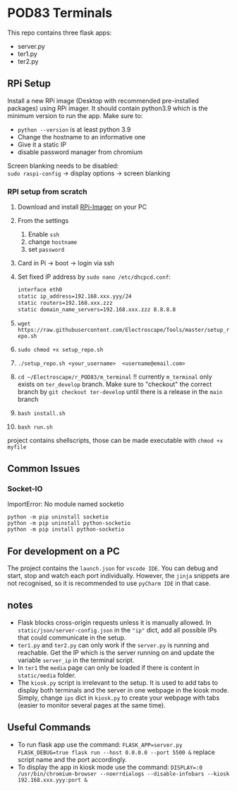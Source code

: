 # POD83 Terminals

This repo contains three flask apps:

- server.py
- ter1.py
- ter2.py

## RPi Setup

Install a new RPi image (Desktop with recommended pre-installed packages) using RPi imager. It should contain python3.9
which is the minimum version to run the app. Make sure to:

- `python --version` is at least python 3.9
- Change the hostname to an informative one
- Give it a static IP
- disable password manager from chromium

Screen blanking needs to be disabled: \
`sudo raspi-config` -> display options -> screen blanking

### RPI setup from scratch

1. Download and install [RPi-Imager](https://www.raspberrypi.com/software/)  on your PC

2. From the settings
    1. Enable `ssh`
    2. change `hostname`
    3. set `password`

3. Card in Pi -> boot -> login via ssh

4. Set fixed IP address by `sudo nano /etc/dhcpcd.conf`:

   ```bash
   interface eth0
   static ip_address=192.168.xxx.yyy/24
   static routers=192.168.xxx.zzz
   static domain_name_servers=192.168.xxx.zzz 8.8.8.8
   ```

5. `wget https://raw.githubusercontent.com/Electroscape/Tools/master/setup_repo.sh`

6. `sudo chmod +x setup_repo.sh`

7. `./setup_repo.sh <your_username>  <username@email.com>`

8. `cd ~/Electroscape/r_POD83/m_terminal` !! currently `m_terminal` only exists on `ter_develop` branch. Make sure to
   "checkout" the correct branch by `git checkout ter-develop` until there is a release in the `main` branch

9. `bash install.sh`

10. `bash run.sh`

project contains shellscripts, those can be made executable with `chmod +x myfile`

## Common Issues

### Socket-IO

ImportError: No module named socketio

```
python -m pip uninstall socketio
python -m pip uninstall python-socketio
python -m pip install python-socketio 
```

## For development on a PC

The project contains the `launch.json` for `vscode IDE`. You can debug and start, stop and watch each port individually.
However, the `jinja` snippets are not recognised, so it is recommended to use `pyCharm IDE` in that case.

## notes

- Flask blocks cross-origin requests unless it is manually allowed. In `static/json/server-config.json` in the `"ip"`
  dict,
  add all possible IPs that could communicate in the setup.
- `ter1.py` and `ter2.py` can only work if the `server.py` is running and reachable. Get the IP which is the server
  running on and update the variable `server_ip` in the terminal script.
- In `ter1` the `media` page can only be loaded if there is content in `static/media` folder.
- The `kiosk.py` script is irrelevant to the setup. It is used to add tabs to display both terminals and the server in one webpage in
  the kiosk mode. Simply, change `ips` dict in `kiosk.py` to create your webpage with tabs (easier to monitor several pages at the same time).

## Useful Commands

- To run flask app use the command: `FLASK_APP=server.py FLASK_DEBUG=true flask run --host 0.0.0.0 --port 5500 &`
  replace script name and the port accordingly.
- To display the app in kiosk mode use the
  command: `DISPLAY=:0 /usr/bin/chromium-browser --noerrdialogs --disable-infobars --kiosk 192.168.xxx.yyy:port &`
